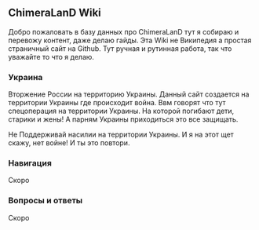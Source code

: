 ## ChimeraLanD Wiki

Добро пожаловать в базу данных про ChimeraLanD тут я собираю и перевожу контент, даже делаю гайды. Эта Wiki не Википедия а простая страничный сайт на Github. Тут ручная и рутинная работа, так что уважайте то что я делаю.

### Украина

Вторжение России на территорию Украины. Данный сайт создается на территории Украины где происходит война. Ввм говорят что тут спецоперация на территории Украины. На которой погибают дети, старики и жены! А парням Украины приходиться это все защищать. 

Не Поддерживай насилии на территории Украины. И я на этот щет скажу, нет войне! И ты это повтори.


### Навигация

Скоро

### Вопросы и ответы

Скоро

